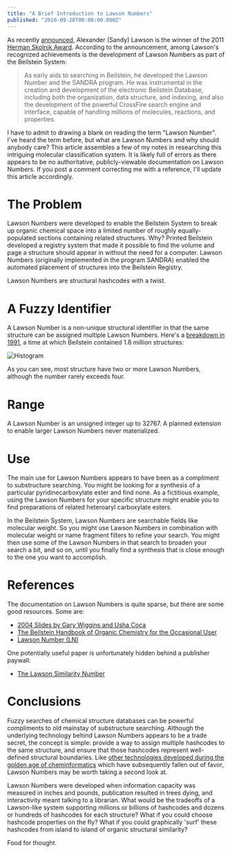 ```yaml
---
title: "A Brief Introduction to Lawson Numbers"
published: "2010-09-28T00:00:00.000Z"
---
```


As recently [announced](https://listserv.indiana.edu/cgi-bin/wa-iub.exe?A2=ind1009&L=CHMINF-L&P=100972), Alexander (Sandy) Lawson is the winner of the 2011 [Herman Skolnik Award](http://www.acscinf.org/html/skolnik.html). According to the announcement, among Lawson's recognized achievements is the development of Lawson Numbers as part of the Beilstein System:

>As early aids to searching in Beilstein, he developed the Lawson Number and the SANDRA program. He was instrumental in the creation and development of the electronic Beilstein Database, including both the organization, data structure, and indexing, and also the development of the powerful CrossFire search engine and interface, capable of handling millions of molecules, reactions, and properties.

I have to admit to drawing a blank on reading the term "Lawson Number". I've heard the term before, but what are Lawson Numbers and why should anybody care? This article assembles a few of my notes in researching this intriguing molecular classification system. It is likely full of errors as there appears to be no authoritative, publicly-viewable documentation on Lawson Numbers. If you post a comment correcting me with a reference, I'll update this article accordingly.

# The Problem

Lawson Numbers were developed to enable the Beilstein System to break up organic chemical space into a limited number of roughly equally-populated sections containing related structures. Why? Printed Beilstein developed a registry system that made it possible to find the volume and page a structure should appear in without the need for a computer. Lawson Numbers (originally implemented in the program SANDRA) enabled the automated placement of structures into the Beilstein Registry.

Lawson Numbers are structural hashcodes with a twist.

# A Fuzzy Identifier

A Lawson Number is a non-unique structural identifier in that the same structure can be assigned multiple Lawson Numbers. Here's a [breakdown in 1991](http://202.127.145.151/siocl/cdbank/WebHelp/Beilstein/brefhtml/ln.htm), a time at which Beilstein contained 1.8 million structures:

![Histogram](/images/posts/20100928/histogram.png "Historgram")

As you can see, most structure have two or more Lawson Numbers, although the number rarely exceeds four.

# Range

A Lawson Number is an unsigned integer up to 32767. A planned extension to enable larger Lawson Numbers never materialized.

# Use

The main use for Lawson Numbers appears to have been as a compliment to substructure searching. You might be looking for a synthesis of a particular pyridinecarboxylate ester and find none. As a fictitious example, using the Lawson Numbers for your specific structure might enable you to find preparations of related heteroaryl carboxylate esters.

In the Beilstein System, Lawson Numbers are searchable fields like molecular weight. So you might use Lawson Numbers in combination with molecular weight or name fragment filters to refine your search. You might then use some of the Lawson Numbers in that search to broaden your search a bit, and so on, until you finally find a synthesis that is close enough to the one you want to accomplish.

# References

The documentation on Lawson Numbers is quite sparse, but there are some good resources. Some are:

- [2004 Slides by Gary Wiggins and Usha Coca](http://www.indiana.edu/~cheminfo/gw/Lawson_Number.ppt)
- [The Beilstein Handbook of Organic Chemistry for the Occasional User](http://www.indiana.edu/~cheminfo/33-16.html)
- [Lawson Number (LN)](http://202.127.145.151/siocl/cdbank/WebHelp/Beilstein/brefhtml/ln.htm)

One potentially useful paper is unfortunately hidden behind a publisher paywall:

- [The Lawson Similarity Number](http://dx.doi.org/10.1021/bk-1990-0436.ch010)

# Conclusions

Fuzzy searches of chemical structure databases can be powerful compliments to old mainstay of substructure searching. Although the underlying technology behind Lawson Numbers appears to be a trade secret, the concept is simple: provide a way to assign multiple hashcodes to the same structure, and ensure that those hashcodes represent well-defined structural boundaries. Like [other technologies developed during the golden age of cheminformatics](http://depth-first.com/articles/2007/07/20/everything-old-is-new-again-wiswesser-line-notation-wln) which have subsequently fallen out of favor, Lawson Numbers may be worth taking a second look at.

Lawson Numbers were developed when information capacity was measured in inches and pounds, publication resulted in trees dying, and interactivity meant talking to a librarian. What would be the tradeoffs of a Lawson-like system supporting millions or billions of hashcodes and dozens or hundreds of hashcodes for each structure? What if you could choose hashcode properties on the fly? What if you could graphically 'surf' these hashcodes from island to island of organic structural similarity?

Food for thought.